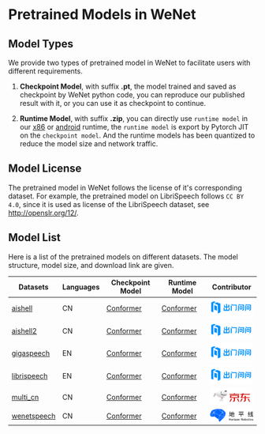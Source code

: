 # Pretrained Models in WeNet

## Model Types
We provide two types of pretrained model in WeNet to facilitate users with different requirements.

1. **Checkpoint Model**, with suffix **.pt**, the model trained and saved as checkpoint by WeNet python code, you can reproduce our published result with it, or you can use it as checkpoint to continue.

2. **Runtime Model**, with suffix **.zip**, you can directly use `runtime model` in our [x86](https://github.com/wenet-e2e/wenet/tree/main/runtime/libtorch) or [android](https://github.com/wenet-e2e/wenet/tree/main/runtime/android) runtime, the `runtime model` is export by Pytorch JIT on the `checkpoint model`. And the runtime models has been quantized to reduce the model size and network traffic.

## Model License

The pretrained model in WeNet follows the license of it's corresponding dataset.
For example, the pretrained model on LibriSpeech follows `CC BY 4.0`, since it is used as license of the LibriSpeech dataset, see http://openslr.org/12/.

## Model List

Here is a list of the pretrained models on different datasets. The model structure, model size, and download link are given.

| Datasets  | Languages     | Checkpoint Model  | Runtime Model     | Contributor |
|---    |---    |---    |---    |---    |
| [aishell](../examples/aishell/s0/README.md)   | CN    | [Conformer](https://wenet-1256283475.cos.ap-shanghai.myqcloud.com/models/aishell/20210601_u2%2B%2B_conformer_exp.tar.gz)  | [Conformer](https://wenet-1256283475.cos.ap-shanghai.myqcloud.com/models/aishell/20210601_u2%2B%2B_conformer_libtorch.tar.gz)     | <a href="https://www.chumenwenwen.com" target="_blank"><img src="https://raw.githubusercontent.com/wenet-e2e/wenet-contributors/main/companies/chumenwenwen.png" width="100px"></a> |
| [aishell2](../examples/aishell2/s0/README.md)     | CN    | [Conformer](https://wenet-1256283475.cos.ap-shanghai.myqcloud.com/models/aishell2/20210618_u2pp_conformer_exp.tar.gz)     | [Conformer](https://wenet-1256283475.cos.ap-shanghai.myqcloud.com/models/aishell2/20210618_u2pp_conformer_libtorch.tar.gz)    | <a href="https://www.chumenwenwen.com" target="_blank"><img src="https://raw.githubusercontent.com/wenet-e2e/wenet-contributors/main/companies/chumenwenwen.png" width="100px"></a> |
| [gigaspeech](../examples/gigaspeech/s0/README.md)     | EN    | [Conformer](https://wenet-1256283475.cos.ap-shanghai.myqcloud.com/models/gigaspeech/20210728_u2pp_conformer_exp.tar.gz)   | [Conformer](https://wenet-1256283475.cos.ap-shanghai.myqcloud.com/models/gigaspeech/20210728_u2pp_conformer_libtorch.tar.gz)  |  <a href="https://www.chumenwenwen.com" target="_blank"><img src="https://raw.githubusercontent.com/wenet-e2e/wenet-contributors/main/companies/chumenwenwen.png" width="100px"></a> |
| [librispeech](../examples/librispeech/s0/README.md)   | EN    | [Conformer](https://wenet-1256283475.cos.ap-shanghai.myqcloud.com/models/librispeech/20210610_u2pp_conformer_exp.tar.gz)  | [Conformer](https://wenet-1256283475.cos.ap-shanghai.myqcloud.com/models/librispeech/20210610_u2pp_conformer_libtorch.tar.gz)     |  <a href="https://www.chumenwenwen.com" target="_blank"><img src="https://raw.githubusercontent.com/wenet-e2e/wenet-contributors/main/companies/chumenwenwen.png" width="100px"></a> |
| [multi_cn](../examples/multi_cn/s0/README.md)     | CN    | [Conformer](https://wenet-1256283475.cos.ap-shanghai.myqcloud.com/models/multi_cn/20210815_unified_conformer_exp.tar.gz)  | [Conformer](https://wenet-1256283475.cos.ap-shanghai.myqcloud.com/models/multi_cn/20210815_unified_conformer_libtorch.tar.gz)     | <a href="https://www.jd.com" target="_blank"><img src="https://raw.githubusercontent.com/wenet-e2e/wenet-contributors/main/companies/jd.jpeg" width="100px"></a> |
| [wenetspeech](../examples/wenetspeech/s0/README.md)     | CN    | [Conformer](https://wenet-1256283475.cos.ap-shanghai.myqcloud.com/models/wenetspeech/20220506_u2pp_conformer_exp.tar.gz) | [Conformer](https://wenet-1256283475.cos.ap-shanghai.myqcloud.com/models/wenetspeech/20220506_u2pp_conformer_libtorch.tar.gz)     | <a href="https://horizon.ai" target="_blank"><img src="https://raw.githubusercontent.com/wenet-e2e/wenet-contributors/main/companies/hobot.png" width="100px"></a> |
